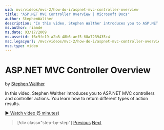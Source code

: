 ```yaml
---
uid: mvc/videos/mvc-2/how-do-i/aspnet-mvc-controller-overview
title: "ASP.NET MVC Controller Overview | Microsoft Docs"
author: StephenWalther
description: "In this video, Stephen Walther introduces you to ASP.NET MVC controllers and controller actions. You learn how to return different types of action results."
ms.author: riande
ms.date: 03/17/2009
ms.assetid: f6c9fc19-a2b8-48b6-aef5-68a7239435c4
msc.legacyurl: /mvc/videos/mvc-2/how-do-i/aspnet-mvc-controller-overview
msc.type: video
---
```

# ASP.NET MVC Controller Overview

by [Stephen Walther](https://github.com/StephenWalther)

In this video, Stephen Walther introduces you to ASP.NET MVC controllers and controller actions. You learn how to return different types of action results.

[&#9654; Watch video (5 minutes)](https://channel9.msdn.com/Blogs/ASP-NET-Site-Videos/aspnet-mvc-controller-overview)

> [!div class="step-by-step"]
> [Previous](understanding-models-views-and-controllers.md)
> [Next](understanding-controllers-controller-actions-and-action-results.md)
